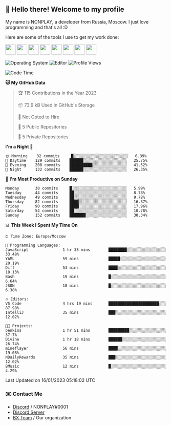## :wave: Hello there! Welcome to my profile

My name is NONPLAY, a developer from Russia, Moscow. I just love programming and that's all :D

Here are some of the tools I use to get my work done:

<kbd><img height="32" src="https://img.icons8.com/color/2x/visual-studio-code-2019.png"></kbd>
<kbd><img height="32" src="https://img.icons8.com/color/2x/linux.png"></kbd>
<kbd><img height="32" src="https://img.icons8.com/fluent/2x/console.png"></kbd>
<kbd><img height="32" src="https://img.icons8.com/color/2x/open-source.png"></kbd>
<kbd><img height="32" src="https://img.icons8.com/color/2x/git.png"></kbd>
<kbd><img height="32" src="https://img.icons8.com/color/2x/nginx.png"></kbd>
<a href="?#gh-light-mode-only"><kbd><img height="32" src="https://img.icons8.com/metro/2x/mysql.png"></kbd></a>
<a href="?#gh-dark-mode-only"><kbd><img height="32" src="https://img.icons8.com/FFFFFF/metro/2x/mysql.png"></kbd></a>

![Operating System](https://img.shields.io/badge/OS-Windows%2010%20Pro-informational?style=for-the-badge&logo=Windows&logoColor=white&color=007ec6)
![Editor](https://img.shields.io/badge/Editor-VS%20Code-informational?style=for-the-badge&logo=Visual%20Studio%20Code&logoColor=white&color=007ec6)
![Profile Views](https://komarev.com/ghpvc/?username=NONPLAYT&color=blue&style=for-the-badge)

<!--START_SECTION:waka-->
![Code Time](http://img.shields.io/badge/Code%20Time-42%20hrs%2021%20mins-blue)

**🐱 My GitHub Data** 

> 🏆 115 Contributions in the Year 2023
 > 
> 📦 73.9 kB Used in GitHub's Storage 
 > 
> 🚫 Not Opted to Hire
 > 
> 📜 5 Public Repositories 
 > 
> 🔑 5 Private Repositories  
 > 
**I'm a Night 🦉** 

```text
🌞 Morning    32 commits     █░░░░░░░░░░░░░░░░░░░░░░░░   6.39% 
🌆 Daytime    129 commits    ██████░░░░░░░░░░░░░░░░░░░   25.75% 
🌃 Evening    208 commits    ██████████░░░░░░░░░░░░░░░   41.52% 
🌙 Night      132 commits    ██████░░░░░░░░░░░░░░░░░░░   26.35%

```
📅 **I'm Most Productive on Sunday** 

```text
Monday       30 commits     █░░░░░░░░░░░░░░░░░░░░░░░░   5.99% 
Tuesday      44 commits     ██░░░░░░░░░░░░░░░░░░░░░░░   8.78% 
Wednesday    49 commits     ██░░░░░░░░░░░░░░░░░░░░░░░   9.78% 
Thursday     82 commits     ████░░░░░░░░░░░░░░░░░░░░░   16.37% 
Friday       90 commits     ████░░░░░░░░░░░░░░░░░░░░░   17.96% 
Saturday     54 commits     ██░░░░░░░░░░░░░░░░░░░░░░░   10.78% 
Sunday       152 commits    ███████░░░░░░░░░░░░░░░░░░   30.34%

```


📊 **This Week I Spent My Time On** 

```text
⌚︎ Time Zone: Europe/Moscow

💬 Programming Languages: 
JavaScript               1 hr 38 mins        ████████░░░░░░░░░░░░░░░░░   33.48% 
YAML                     59 mins             █████░░░░░░░░░░░░░░░░░░░░   20.19% 
Diff                     53 mins             ████░░░░░░░░░░░░░░░░░░░░░   18.13% 
Bash                     19 mins             █░░░░░░░░░░░░░░░░░░░░░░░░   6.64% 
JSON                     18 mins             █░░░░░░░░░░░░░░░░░░░░░░░░   6.38%

🔥 Editors: 
VS Code                  4 hrs 19 mins       ██████████████████████░░░   87.98% 
IntelliJ                 35 mins             ███░░░░░░░░░░░░░░░░░░░░░░   12.02%

🐱‍💻 Projects: 
benkins                  1 hr 51 mins        █████████░░░░░░░░░░░░░░░░   37.7% 
Divine                   1 hr 18 mins        ██████░░░░░░░░░░░░░░░░░░░   26.74% 
mineflayer               56 mins             ████░░░░░░░░░░░░░░░░░░░░░   19.08% 
NDailyRewards            35 mins             ███░░░░░░░░░░░░░░░░░░░░░░   12.02% 
BMusic                   12 mins             █░░░░░░░░░░░░░░░░░░░░░░░░   4.29%

```


 Last Updated on 16/01/2023 05:18:02 UTC
<!--END_SECTION:waka-->

### ✉️ Contact Me

- [Discord](https://discord.com/users/597087584090587177) / NONPLAY#0001
- [Discord Server](https://discord.gg/p7cxhw7E2M)
- [BX Team](https://github.com/BX-Team) / Our organization

